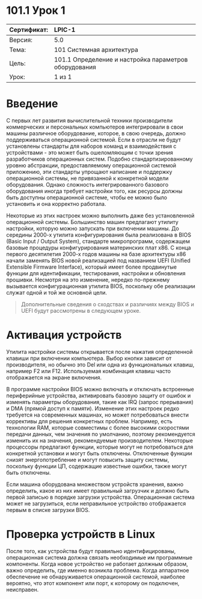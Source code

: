 # 101.1 Урок 1

| Сертификат:   |LPIC-1                                                 |
|:--------------|:------------------------------------------------------|
| Версия:       | 5.0                                                   |
| Тема:         | 101 Системная архитектура                             |
| Цель:         | 101.1 Определение и настройка параметров оборудования |
| Урок:         | 1 из 1                                                |

# Введение

С первых лет развития вычислительной техники производители коммерческих и персональных компьютеров интегрировали в свои
машины различное оборудование, которое, в свою очередь, должно поддерживаться операционной системой. Если в отрасли не 
будут установлены стандарты для наборов команд и взаимодействия с устройствами - это может быть ошеломляющим с точки 
зрения разработчиков операционных систем. Подобно стандартизированному уровню абстракции, предоставляемому операционной 
системой приложению, эти стандарты упрощают написание и поддержку операционной системы, не привязанной к конкретной 
модели оборудования. Однако сложность интегрированного базового оборудования иногда требует настройки того, как 
ресурсы должны быть доступны операционной системе, чтобы ее можно было установить и она корректно работала.

Некоторые из этих настроек можно выполнить даже без установленной операционной системы. Большинство машин предлагают 
утилиту настройки, которую можно запускать при включении машины. До середины 2000-х утилита конфигурирования была 
реализована в BIOS (Basic Input / Output System), стандарте микропрограмм, содержащем базовые процедуры 
конфигурирования материнских плат x86. С конца первого десятилетия 2000-х годов машины на базе архитектуры x86 начали 
заменять BIOS новой реализацией под названием UEFI (Unified Extensible Firmware Interface), который имеет более 
продвинутые функции для идентификации, тестирования, настройки и обновления прошивки. Несмотря на это изменение,
нередко по-прежнему вызывается конфигурационная утилита BIOS, поскольку обе реализации служат одной и той же основной 
цели.

> Дополнительные сведения о сходствах и различиях между BIOS и UEFI будут рассмотрены в следующем уроке.


# Активация устройств

Утилита настройки системы открывается после нажатия определенной клавиши при включении компьютера. Выбор кнопки зависит от производителя, но обычно это Del или одна из функциональных клавиш, например F2 или F12. Используемая комбинация клавиш часто отображается на экране включения.

В программе настройки BIOS можно включать и отключать встроенные периферийные устройства, активировать базовую защиту от ошибок и изменять параметры оборудования, такие как IRQ (запрос прерывания) и DMA (прямой доступ к памяти). Изменение этих настроек редко требуется на современных машинах, но может потребоваться внести коррективы для решения конкретных проблем. Например, есть технологии RAM, которые совместимы с более высокими скоростями передачи данных, чем значения по умолчанию, поэтому рекомендуется изменить их на значения, рекомендуемые производителем. Некоторые процессоры предлагают функции, которые могут не потребоваться для конкретной установки и могут быть отключены. Отключенные функции снизят энергопотребление и могут повысить защиту системы, поскольку функции ЦП, содержащие известные ошибки, также могут быть отключены.

Если машина оборудована множеством устройств хранения, важно определить, какое из них имеет правильный загрузчик и должно быть первой записью в порядке загрузки устройства. Операционная система может не загрузиться, если неправильное устройство отображается первым в списке загрузки BIOS.


# Проверка устройств в Linux

После того, как устройства будут правильно идентифицированы, операционная система должна связать необходимые им программные компоненты. Когда новое устройство не работает должным образом, важно определить, где именно возникла проблема. Когда аппаратное обеспечение не обнаруживается операционной системой, наиболее вероятно, что этот компонент или порт, к которому он подключен, неисправен.
